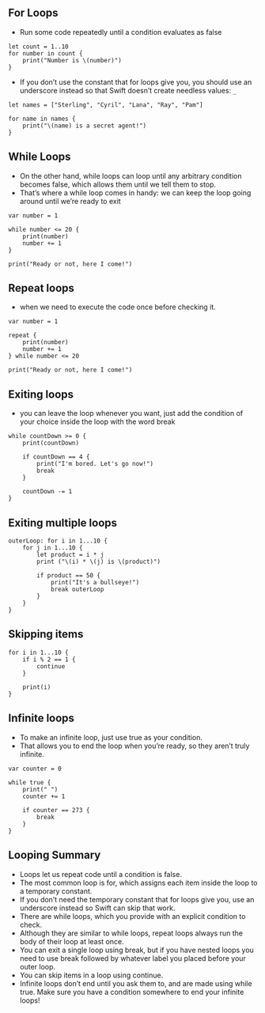## For Loops
- Run some code repeatedly until a condition evaluates as false
```
let count = 1..10
for number in count {
    print("Number is \(number)")
}
```

- If you don’t use the constant that for loops give you, you should use an underscore instead so that Swift doesn’t create needless values:
`_`
```
let names = ["Sterling", "Cyril", "Lana", "Ray", "Pam"]

for name in names {
    print("\(name) is a secret agent!")
}
```

## While Loops
- On the other hand, while loops can loop until any arbitrary condition becomes false, which allows them until we tell them to stop.
- That’s where a while loop comes in handy: we can keep the loop going around until we’re ready to exit
```
var number = 1

while number <= 20 {
    print(number)
    number += 1
}

print("Ready or not, here I come!")
```

## Repeat loops
- when we need to execute the code once before checking it.

```
var number = 1

repeat {
    print(number)
    number += 1
} while number <= 20

print("Ready or not, here I come!")
```

## Exiting loops
- you can leave the loop whenever you want, just add the condition of your choice inside the loop with the word break
```
while countDown >= 0 {
    print(countDown)

    if countDown == 4 {
        print("I'm bored. Let's go now!")
        break
    }

    countDown -= 1
}
```

## Exiting multiple loops
```
outerLoop: for i in 1...10 {
    for j in 1...10 {
        let product = i * j
        print ("\(i) * \(j) is \(product)")

        if product == 50 {
            print("It's a bullseye!")
            break outerLoop
        }
    }
}
```

## Skipping items
```
for i in 1...10 {
    if i % 2 == 1 {
        continue
    }

    print(i)
}
```

## Infinite loops
- To make an infinite loop, just use true as your condition.
- That allows you to end the loop when you’re ready, so they aren’t truly infinite. 
```
var counter = 0

while true {
    print(" ")
    counter += 1

    if counter == 273 {
        break
    }
}
```

## Looping Summary
- Loops let us repeat code until a condition is false.
- The most common loop is for, which assigns each item inside the loop to a temporary constant.
- If you don’t need the temporary constant that for loops give you, use an underscore instead so Swift can skip that work.
- There are while loops, which you provide with an explicit condition to check.
- Although they are similar to while loops, repeat loops always run the body of their loop at least once.
- You can exit a single loop using break, but if you have nested loops you need to use break followed by whatever label you placed before your outer loop.
- You can skip items in a loop using continue.
- Infinite loops don’t end until you ask them to, and are made using while true. Make sure you have a condition somewhere to end your infinite loops!
